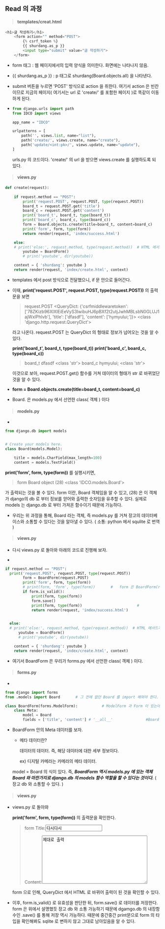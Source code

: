 ## Read 의 과정

> #### **templates/creat.html** 

``` python
<h1>글 작성하기</h1>
    <form action="" method="POST">
        {% csrf_token %}
        {{ shurdang.as_p }}
        <input type="submit" value="글 작성하기">
    </form>
```



* form 태그 : 웹 페이지에서의 입력 양식을 의미한다. 화면에는 나타나지 않음.
* {{ shurdang.as_p }} : p 태그로 shurdang(Board.objects.all) 을 나타낸다.

* submit 버튼을 누르면 'POST' 방식으로 action 을 취한다. 여기서 action 은 빈칸 이므로 지금의 페이지( 여기서는 url 로 'create/' 를 포함한 페이지 )로 똑같이 이동하게 된다.

* ``` python
  from django.urls import path
  from IDCO import views
  
  app_name = "IDCO"
  
  urlpatterns = [
      path('', views.list, name="list"),
      path('create/', views.create, name="create"),
      path('update/<int:pk>/', views.update, name="update"),
  ]
  ```

  urls.py 의 코드이다. 'create/' 의 url 을 받으면 views.create 를 실행하도록 되 있다.



> #### **views.py**

``` python
def create(request):
    
    if request.method == "POST":
        print('request.POST', request.POST, type(request.POST))
        board_t = request.POST.get('title')
        board_c = request.POST.get('content')
        print('board_t', board_t, type(board_t))
        print('board_c', board_c, type(board_c))
        form = Board.objects.create(title=board_t, content=board_c)
        print('form', form, type(form))
        return render(request, 'index/success.html')

    else:
    # print('else:', request.method, type(request.method))  # HTML 메서드가 Get 일 경우, 각 매서드와 타입을 출력하여 확인한다.
        youtube = BoardForm()
        # print('youtube', dir(youtube))

    context = { 'shurdang': youtube }
    return render(request, 'index/create.html', context)

```

* templates 에서 post 방식으로 전달했으니, if 문 안으로 들어간다.

* 이때,  **print('request.POST', request.POST, type(request.POST))** 의 출력문을 보면

  > request.POST <QueryDict: {'csrfmiddlewaretoken': ['78ZKizb96XlXIEiEeVyS3IwibuHJ6pBXf2t2utjJwhMBLsbN0GLUJ1ajWxIPhlvb'], 'title': ['dfasdf'], 'content': ['hymyului;']}> <class 'django.http.request.QueryDict'>

  라고 나온다. request.POST 는 QueryDict 의 형태로 정보가 넘어오는 것을 알 수 있다. 

  **print('board_t', board_t, type(board_t))**
  **print('board_c', board_c, type(board_c))**

  > board_t dfasdf <class 'str'>
  > board_c hymyului; <class 'str'>

  이것으로 보아, request.POST.get() 함수를 거쳐 데이터의 형태가 str 로 바뀌었단 것을 알 수 있다.

* **form = Board.objects.create(title=board_t, content=board_c)**
* Board. 은 models.py 에서 선언한 class( 객체 ) 이다



> #### models.py

* 

``` python
from django.db import models


# Create your models here.
class Board(models.Model):

    title = models.CharField(max_length=100)
    content = models.TextField()
```



**print('form', form, type(form))** 를 실행시키면,

> form Board object (28) <class 'IDCO.models.Board'>

가 출력되는 것을 볼 수 있다. form 이란, Board 객체임을 알 수 있고, (28) 은 이 객체가 django의 db 로 부터 정보를 얻어와 출력한 숫자임을 유추할 수 있다. 실제로 models 는 django.db 로 부터 가져온 함수이기 때문에 가능하다.

*  우리는 위 과정을 통해, Board 라는 객체, 즉 models.py 를 거쳐 장고의 데이터베이스와 소통할 수 있다는 것을 알아낼 수 있다. ( 소통: python 에서 squlite 로 번역 )



> #### views.py

* 다시 views.py 로 돌아와 아래의 코드로 진행해 보자.

* 

  ```python
  if request.method == "POST":
    print('request.POST', request.POST, type(request.POST))
          form = BoardForm(request.POST)
          print('form', form, type(form))
          # print(form, 'form', type(form))       #   form 은 BoardForm(request.POST) 이다.
          if form.is_valid():
              print(form, type(form))
              form.save()
              print(form, type(form))                         #   
              return render(request, 'index/success.html')
          
  
    else:
    # print('else:', request.method, type(request.method))  # HTML 메서드가 Get 일 경우, 각 매서드와 타입을 출력하여 확인한다.
        youtube = BoardForm()
        # print('youtube', dir(youtube))
  
      context = { 'shurdang': youtube }
      return render(request, 'index/create.html', context)
  ```



* 여기서 BoardForm 은 우리가 forms.py 에서 선언한 class( 객체 ) 이다.

> #### forms.py

* 

  ``` python
  from django import forms
  from .models import Board       # 그 전에 없던 Board 를 import 해와야 한다.
  
  class BoardForm(forms.ModelForm):           # ModelForm 과 Form 이 있는데, Form 은 너무 노가다이다.
      class Meta:
          model = Board
          fields = ['title', 'content'] # '__all__'               #Board 중에 사용할 것을 고른다.
  ```



* BoardForm 안의 Meta 데이터를 보자.

  * 메타 데이터란?

    데이터의 데이터. 즉, 해당 데이터에 대한 세부 정보이다.

    ex) 디지털 카메라는 카메라의 메타 데이터.

  model = Board 의 식이 있다. 즉, ***BoardForm 역시 models.py 에 있는 객체 Board 와 마찬가지로 django.db 의 models 함수 역할을 할 수 있다는 것이다.*** ( 장고 db 와 소통할 수 있다. )



> #### views.py

* views.py 로 돌아와

  **print('form', form, type(form))** 의 출력문을 확인한다.

  > form <tr><th><label for="id_title">Title:</label></th><td><input type="text" name="title" value="다시다시" maxlength="100" required id="id_title"></td></tr>
  > <tr><th><label for="id_content">Content:</label></th><td><textarea name="content" cols="40" rows="10" required id="id_content">
  > 제대로 출력</textarea></td></tr> <class 'IDCO.forms.BoardForm'>

  form 으로 인해, QueryDict 에서 HTML 로 바뀌어 출력이 된 것을 확인할 수 있다. 

* 이후, form.is_valid() 로 유효성을 판단한 뒤, form.save() 로 데이터를 저장한다. form 은 위에서 설명했듯 장고 db 와 소통 가능하기 때문에 dgamgo.db 의 내장함수인 .save() 를 통해 저장 역시 가능하다. 때문에 중간중간 print문으로 form 의 타입을 확인해봐도 sqlite 로 변하지 않고 그대로 남아있음을 알 수 있다.

